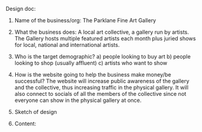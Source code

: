 Design doc:

1. Name of the business/org: The Parklane Fine Art Gallery

2. What the business does: A local art collective, a gallery run by artists. The Gallery hosts multiple featured artists each month plus juried shows for local, national and international artists.

3. Who is the target demographic?
    a) people looking to buy art
    b) people looking to shop (usually affluent)
    c) artists who want to show

4. How is the website going to help the business make money/be successful?
The website will increase public awareness of the gallery and the collective, thus increasing traffic in the physical gallery. It will also connect to socials of all the members of the collective since not everyone can show in the physical gallery at once.

5. Sketch of design

6. Content: